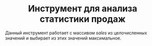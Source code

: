 # <center> Инструмент для анализа статистики продаж
Данный инструмент работает с массивом *sales* из целочисленных значений
и выбирает из этих значений максимальное. 